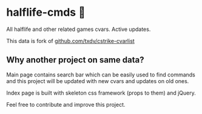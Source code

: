 # halflife-cmds :hammer:
 All halflife and other related games cvars. Active updates.

This data is fork of [github.com/txdv/cstrike-cvarlist](https://github.com/txdv/cstrike-cvarlist)

## Why another project on same data?
Main page contains search bar which can be easily used to find commands and this project will be updated with new cvars and updates on old ones. 

Index page is built with skeleton css framework (props to them) and jQuery.

Feel free to contribute and improve this project.
